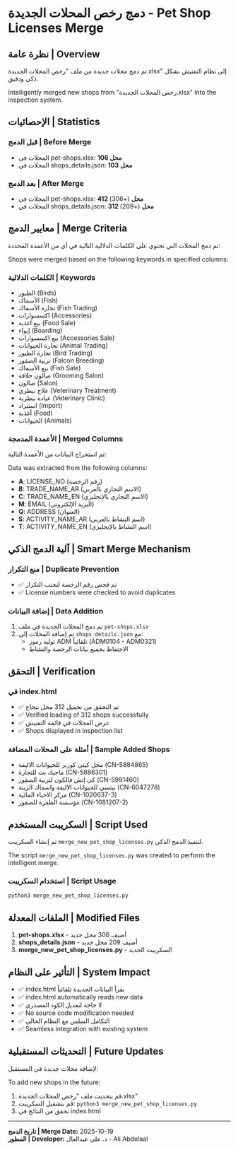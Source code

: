 # دمج رخص المحلات الجديدة - Pet Shop Licenses Merge

## نظرة عامة | Overview

تم دمج محلات جديدة من ملف "رخص المحلات الجديدة.xlsx" إلى نظام التفتيش بشكل ذكي ودقيق.

Intelligently merged new shops from "رخص المحلات الجديدة.xlsx" into the inspection system.

## الإحصائيات | Statistics

### قبل الدمج | Before Merge
- المحلات في pet-shops.xlsx: **106 محل**
- المحلات في shops_details.json: **103 محل**

### بعد الدمج | After Merge  
- المحلات في pet-shops.xlsx: **412 محل** (+306)
- المحلات في shops_details.json: **312 محل** (+209)

## معايير الدمج | Merge Criteria

تم دمج المحلات التي تحتوي على الكلمات الدلالية التالية في أي من الأعمدة المحددة:

Shops were merged based on the following keywords in specified columns:

### الكلمات الدلالية | Keywords
- الطيور (Birds)
- الأسماك (Fish)
- تجارة الأسماك (Fish Trading)
- اكسسوارات (Accessories)
- بيع اغذية (Food Sale)
- إيواء (Boarding)
- بيع اكسسوارات (Accessories Sale)
- تجارة الحيوانات (Animal Trading)
- تجارة الطيور (Bird Trading)
- تربية الصقور (Falcon Breeding)
- بيع الأسماك (Fish Sale)
- صالون حلاقة (Grooming Salon)
- صالون (Salon)
- علاج بيطري (Veterinary Treatment)
- عيادة بيطرية (Veterinary Clinic)
- استيراد (Import)
- أغذية (Food)
- الحيوانات (Animals)

### الأعمدة المدمجة | Merged Columns
تم استخراج البيانات من الأعمدة التالية:

Data was extracted from the following columns:
- **A**: LICENSE_NO (رقم الرخصة)
- **B**: TRADE_NAME_AR (الاسم التجاري بالعربي)
- **C**: TRADE_NAME_EN (الاسم التجاري بالإنجليزي)
- **M**: EMAIL (البريد الإلكتروني)
- **Q**: ADDRESS (العنوان)
- **S**: ACTIVITY_NAME_AR (اسم النشاط بالعربي)
- **T**: ACTIVITY_NAME_EN (اسم النشاط بالإنجليزي)

## آلية الدمج الذكي | Smart Merge Mechanism

### منع التكرار | Duplicate Prevention
- ✅ تم فحص رقم الرخصة لتجنب التكرار
- ✅ License numbers were checked to avoid duplicates

### إضافة البيانات | Data Addition
1. تم دمج المحلات الجديدة في ملف `pet-shops.xlsx`
2. تم إضافة المحلات إلى `shops_details.json` مع:
   - توليد رموز ADM تلقائياً (ADM0104 - ADM0321)
   - الاحتفاظ بجميع بيانات الرخصة والنشاط

## التحقق | Verification

### في index.html
- ✅ تم التحقق من تحميل 312 محل بنجاح
- ✅ Verified loading of 312 shops successfully
- ✅ عرض المحلات في قائمة التفتيش
- ✅ Shops displayed in inspection list

### أمثلة على المحلات المضافة | Sample Added Shops
- محل كيتي كورنر للحيوانات الاليفة (CN-5884865)
- ماجيك بت للتجارة (CN-5886301)
- كي إتش فالكون لتربية الصقور (CN-5991460)
- بيتسي للحيوانات الاليفة واسماك الزينة (CN-6047278)
- مركز الاحياء المائية (CN-1020637-3)
- مؤسسة الظفرة للصقور (CN-1081207-2)

## السكريبت المستخدم | Script Used

تم إنشاء السكريبت `merge_new_pet_shop_licenses.py` لتنفيذ الدمج الذكي.

The script `merge_new_pet_shop_licenses.py` was created to perform the intelligent merge.

### استخدام السكريبت | Script Usage
```bash
python3 merge_new_pet_shop_licenses.py
```

## الملفات المعدلة | Modified Files

1. **pet-shops.xlsx** - أضيف 306 محل جديد
2. **shops_details.json** - أضيف 209 محل جديد
3. **merge_new_pet_shop_licenses.py** - السكريبت الجديد

## التأثير على النظام | System Impact

- ✅ index.html يقرأ البيانات الجديدة تلقائياً
- ✅ index.html automatically reads new data
- ✅ لا حاجة لتعديل الكود المصدري
- ✅ No source code modification needed
- ✅ التكامل السلس مع النظام الحالي
- ✅ Seamless integration with existing system

## التحديثات المستقبلية | Future Updates

لإضافة محلات جديدة في المستقبل:

To add new shops in the future:
1. قم بتحديث ملف "رخص المحلات الجديدة.xlsx"
2. قم بتشغيل السكريبت: `python3 merge_new_pet_shop_licenses.py`
3. تحقق من النتائج في index.html

---

**تاريخ الدمج | Merge Date:** 2025-10-19  
**المطور | Developer:** د. علي عبدالعال - Ali Abdelaal
